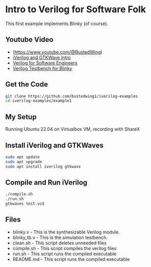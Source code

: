Intro to Verilog for Software Folk
==================================

This first example implements Blinky (of course).

Youtube Video
-------------

* (https://www.youtube.com/@BustedWing)
* [iVerilog and GTKWave Intro](https://youtu.be/5A15qHDWmLY?si=aOe4LcHdFczW0A7r)
* [Verilog for Software Engineers](https://youtu.be/Fz_bga0tyJ8?si=qy0pQ9rkW5G2q-dh)
* [Verilog Testbench for Blinky](https://youtu.be/pnTZlvEVo28?si=6645zgLUIId43shw)

Get the Code
------------

```bash
git clone https://github.com/bustedwing1/iverilog-examples
cd iverilog-examples/example1
```


My Setup
--------

Running Ubuntu 22.04 on Virtualbox VM, recording with ShareX


Install iVerilog and GTKWaves
-----------------------------

```bash
sudo apt update
sudo apt upgrade
sudo apt install iverilog gtkwave
```


Compile and Run iVerilog
------------------------

```bash
./compile.sh
./run.sh
gtkwaves test.vcd
```


Files
-----

* blinky.v - This is the synthesizable Verilog module.
* blinky_tb.v - This is the simulation testbench.
* clean.sh - This script deletes unneeded files
* compile.sh - This script compiles the verilog files
* run.sh - This script runs the compiled executable
* README.md - This script runs the compiled executable


